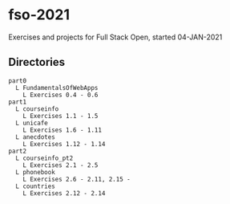 # fso-2021
Exercises and projects for Full Stack Open, started 04-JAN-2021

## Directories

```
part0
  L FundamentalsOfWebApps
    L Exercises 0.4 - 0.6
part1
  L courseinfo
    L Exercises 1.1 - 1.5
  L unicafe
    L Exercises 1.6 - 1.11
  L anecdotes
    L Exercises 1.12 - 1.14
part2
  L courseinfo_pt2
    L Exercises 2.1 - 2.5
  L phonebook
    L Exercises 2.6 - 2.11, 2.15 - 
  L countries
    L Exercises 2.12 - 2.14
```
